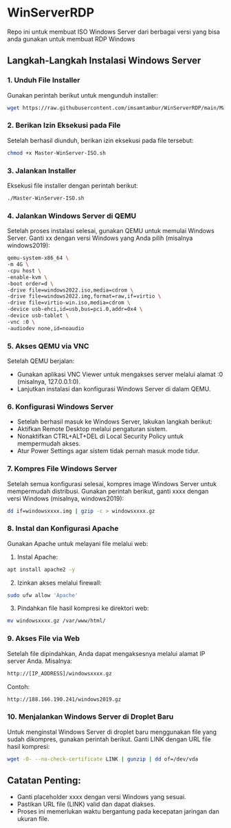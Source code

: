 # WinServerRDP
Repo ini untuk membuat ISO Windows Server dari berbagai versi yang bisa anda gunakan untuk membuat RDP Windows
## Langkah-Langkah Instalasi Windows Server
### 1. Unduh File Installer
Gunakan perintah berikut untuk mengunduh installer:
```bash
wget https://raw.githubusercontent.com/imsamtambur/WinServerRDP/main/Master-WinServer-ISO.sh
```

### 2. Berikan Izin Eksekusi pada File
Setelah berhasil diunduh, berikan izin eksekusi pada file tersebut:
```bash
chmod +x Master-WinServer-ISO.sh
```

### 3. Jalankan Installer
Eksekusi file installer dengan perintah berikut:
```bash
./Master-WinServer-ISO.sh
```

### 4. Jalankan Windows Server di QEMU
Setelah proses instalasi selesai, gunakan QEMU untuk memulai Windows Server. Ganti xx dengan versi Windows yang Anda pilih (misalnya windows2019):
```bash
qemu-system-x86_64 \
-m 4G \
-cpu host \
-enable-kvm \
-boot order=d \
-drive file=windows2022.iso,media=cdrom \
-drive file=windows2022.img,format=raw,if=virtio \
-drive file=virtio-win.iso,media=cdrom \
-device usb-ehci,id=usb,bus=pci.0,addr=0x4 \
-device usb-tablet \
-vnc :0 \
-audiodev none,id=noaudio

```

### 5. Akses QEMU via VNC
Setelah QEMU berjalan:
+ Gunakan aplikasi VNC Viewer untuk mengakses server melalui alamat :0 (misalnya, 127.0.0.1:0).
+ Lanjutkan instalasi dan konfigurasi Windows Server di dalam QEMU.

### 6. Konfigurasi Windows Server
+ Setelah berhasil masuk ke Windows Server, lakukan langkah berikut:
+ Aktifkan Remote Desktop melalui pengaturan sistem.
+ Nonaktifkan CTRL+ALT+DEL di Local Security Policy untuk mempermudah akses.
+ Atur Power Settings agar sistem tidak pernah masuk mode tidur.

### 7. Kompres File Windows Server
Setelah semua konfigurasi selesai, kompres image Windows Server untuk mempermudah distribusi. Gunakan perintah berikut, ganti xxxx dengan versi Windows (misalnya, windows2019):
```bash
dd if=windowsxxxx.img | gzip -c > windowsxxxx.gz
```

### 8. Instal dan Konfigurasi Apache
Gunakan Apache untuk melayani file melalui web:
1. Instal Apache:
```bash
apt install apache2 -y
```
2. Izinkan akses melalui firewall:
```bash
sudo ufw allow 'Apache'
```
3. Pindahkan file hasil kompresi ke direktori web:
```bash
mv windowsxxxx.gz /var/www/html/
```

### 9. Akses File via Web
Setelah file dipindahkan, Anda dapat mengaksesnya melalui alamat IP server Anda. Misalnya:
```bash
http://[IP_ADDRESS]/windowsxxxx.gz
```
Contoh:
```bash
http://188.166.190.241/windows2019.gz
```

### 10. Menjalankan Windows Server di Droplet Baru
Untuk menginstal Windows Server di droplet baru menggunakan file yang sudah dikompres, gunakan perintah berikut. Ganti LINK dengan URL file hasil kompresi:
```bash
wget -O- --no-check-certificate LINK | gunzip | dd of=/dev/vda
```
## Catatan Penting:
+ Ganti placeholder xxxx dengan versi Windows yang sesuai.
+ Pastikan URL file (LINK) valid dan dapat diakses.
+ Proses ini memerlukan waktu bergantung pada kecepatan jaringan dan ukuran file.
